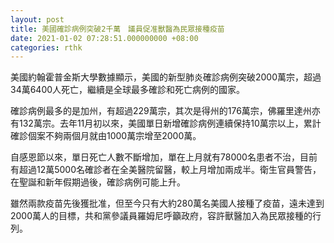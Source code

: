 ```yaml
---
layout: post
title: 美國確診病例突破2千萬　議員促准獸醫為民眾接種疫苗
date: 2021-01-02 07:28:51.000000000 +08:00
categories: rthk
---
```


美國約翰霍普金斯大學數據顯示，美國的新型肺炎確診病例突破2000萬宗，超過34萬6400人死亡，繼續是全球最多確診和死亡病例的國家。

確診病例最多的是加州，有超過229萬宗，其次是得州的176萬宗，佛羅里達州亦有132萬宗。去年11月初以來，美國單日新增確診病例連續保持10萬宗以上，累計確診個案不夠兩個月就由1000萬宗增至2000萬。

自感恩節以來，單日死亡人數不斷增加，單在上月就有78000名患者不治，目前有超過12萬5000名確診者在全美醫院留醫，較上月增加兩成半。衛生官員警告，在聖誕和新年假期過後，確診病例可能上升。

雖然兩款疫苗先後獲批准，但至今只有大約280萬名美國人接種了疫苗，遠未達到2000萬人的目標，共和黨參議員羅姆尼呼籲政府，容許獸醫加入為民眾接種的行列。
